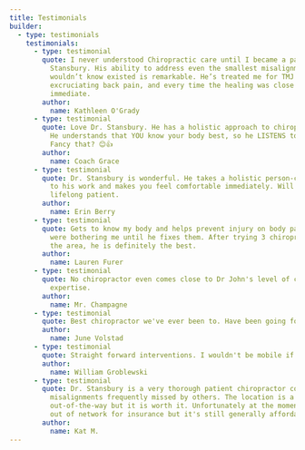 ```yaml
---
title: Testimonials
builder:
  - type: testimonials
    testimonials:
      - type: testimonial
        quote: I never understood Chiropractic care until I became a patient of Dr.
          Stansbury. His ability to address even the smallest misalignments I
          wouldn’t know existed is remarkable. He’s treated me for TMJ and
          excruciating back pain, and every time the healing was close to
          immediate.
        author:
          name: Kathleen O'Grady
      - type: testimonial
        quote: Love Dr. Stansbury. He has a holistic approach to chiropractic treatment.
          He understands that YOU know your body best, so he LISTENS to you.
          Fancy that? 😊👍
        author:
          name: Coach Grace
      - type: testimonial
        quote: Dr. Stansbury is wonderful. He takes a holistic person-centered approach
          to his work and makes you feel comfortable immediately. Will be a
          lifelong patient.
        author:
          name: Erin Berry
      - type: testimonial
        quote: Gets to know my body and helps prevent injury on body parts I didn't know
          were bothering me until he fixes them. After trying 3 chiropractors in
          the area, he is definitely the best.
        author:
          name: Lauren Furer
      - type: testimonial
        quote: No chiropractor even comes close to Dr John's level of care and
          expertise.
        author:
          name: Mr. Champagne
      - type: testimonial
        quote: Best chiropractor we've ever been to. Have been going for over 15 years!
        author:
          name: June Volstad
      - type: testimonial
        quote: Straight forward interventions. I wouldn't be mobile if not for Dr. John.
        author:
          name: William Groblewski
      - type: testimonial
        quote: Dr. Stansbury is a very thorough patient chiropractor covering
          misalignments frequently missed by others. The location is a bit
          out-of-the-way but it is worth it. Unfortunately at the moment he is
          out of network for insurance but it's still generally affordable.
        author:
          name: Kat M.
---
```

